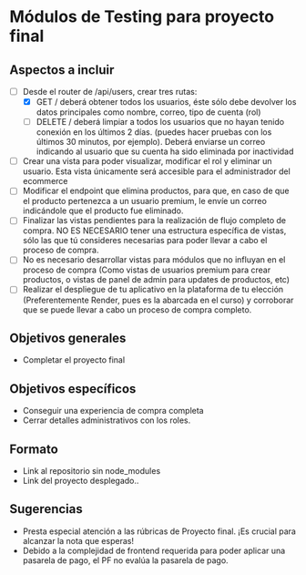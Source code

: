 # Módulos de Testing para proyecto final

## Aspectos a incluir

- [ ] Desde el router de /api/users, crear tres rutas:
  - [x] GET / deberá obtener todos los usuarios, éste sólo debe devolver los datos principales como nombre, correo, tipo de cuenta (rol)
  - [ ] DELETE / deberá limpiar a todos los usuarios que no hayan tenido conexión en los últimos 2 días. (puedes hacer pruebas con los últimos 30 minutos, por ejemplo). Deberá enviarse un correo indicando al usuario que su cuenta ha sido eliminada por inactividad
- [ ] Crear una vista para poder visualizar, modificar el rol y eliminar un usuario. Esta vista únicamente será accesible para el administrador del ecommerce
- [ ] Modificar el endpoint que elimina productos, para que, en caso de que el producto pertenezca a un usuario premium, le envíe un correo indicándole que el producto fue eliminado.
- [ ] Finalizar las vistas pendientes para la realización de flujo completo de compra. NO ES NECESARIO tener una estructura específica de vistas, sólo las que tú consideres necesarias para poder llevar a cabo el proceso de compra.
- [ ] No es necesario desarrollar vistas para módulos que no influyan en el proceso de compra (Como vistas de usuarios premium para crear productos, o vistas de panel de admin para updates de productos, etc)
- [ ] Realizar el despliegue de tu aplicativo en la plataforma de tu elección (Preferentemente Render, pues es la abarcada en el curso) y corroborar que se puede llevar a cabo un proceso de compra completo.

## Objetivos generales

- Completar el proyecto final

## Objetivos específicos

- Conseguir una experiencia de compra completa
- Cerrar detalles administrativos con los roles.

## Formato

- Link al repositorio sin node_modules
- Link del proyecto desplegado..

## Sugerencias

- Presta especial atención a las rúbricas de Proyecto final. ¡Es crucial para alcanzar la nota que esperas!
- Debido a la complejidad de frontend requerida para poder aplicar una pasarela de pago, el PF no evalúa la pasarela de pago.
